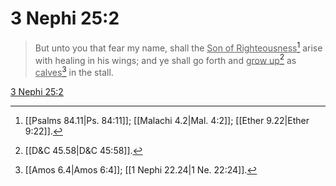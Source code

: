 # 3 Nephi 25:2

> But unto you that fear my name, shall the <u>Son of Righteousness</u>[^a] arise with healing in his wings; and ye shall go forth and <u>grow up</u>[^b] as <u>calves</u>[^c] in the stall.

[3 Nephi 25:2](https://www.churchofjesuschrist.org/study/scriptures/bofm/3-ne/25?lang=eng&id=p2#p2)


[^a]: [[Psalms 84.11|Ps. 84:11]]; [[Malachi 4.2|Mal. 4:2]]; [[Ether 9.22|Ether 9:22]].  
[^b]: [[D&C 45.58|D&C 45:58]].  
[^c]: [[Amos 6.4|Amos 6:4]]; [[1 Nephi 22.24|1 Ne. 22:24]].  
